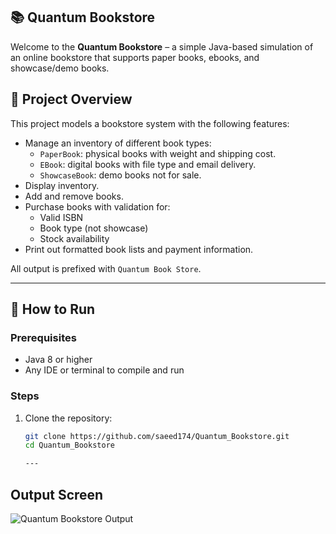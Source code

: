 ## 📚 Quantum Bookstore

Welcome to the **Quantum Bookstore** – a simple Java-based simulation of an online bookstore that supports paper books, ebooks, and showcase/demo books.

## 🧠 Project Overview

This project models a bookstore system with the following features:

- Manage an inventory of different book types:
  - `PaperBook`: physical books with weight and shipping cost.
  - `EBook`: digital books with file type and email delivery.
  - `ShowcaseBook`: demo books not for sale.
- Display inventory.
- Add and remove books.
- Purchase books with validation for:
  - Valid ISBN
  - Book type (not showcase)
  - Stock availability
- Print out formatted book lists and payment information.

All output is prefixed with `Quantum Book Store`.

---

## 🏁 How to Run

### Prerequisites
- Java 8 or higher
- Any IDE or terminal to compile and run

### Steps

1. Clone the repository:
   ```bash
   git clone https://github.com/saeed174/Quantum_Bookstore.git
   cd Quantum_Bookstore

   ---

## Output Screen

![Quantum Bookstore Output](screenshot.png)
